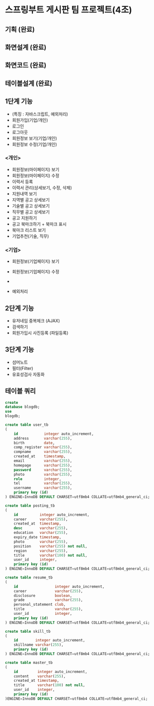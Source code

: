 # 스프링부트 게시판 팀 프로젝트(4조)

## 기획 (완료)

## 화면설계 (완료)

## 화면코드 (완료)

## 테이블설계 (완료)

## 1단계 기능

- (특징 : 자바스크립트, 예외처리)
- 회원가입(기업/개인)
- 로그인
- 로그아웃
- 회원정보 보기(기업/개인)
- 회원정보 수정(기업/개인)

### <개인>
- 회원정보(마이페이지) 보기
- 회원정보(마이페이지) 수정
- 이력서 등록
- 이력서 관리(상세보기, 수정, 삭제)
- 지원내역 보기
- 지역별 공고 상세보기
- 기술별 공고 상세보기
- 직무별 공고 상세보기
- 공고 지원하기
- 공고 북마크하기 + 북마크 표시
- 북마크 리스트 보기
- 기업추천(기술, 직무)

### <기업>
- 회원정보(기업페이지) 보기
- 회원정보(기업페이지) 수정
- 


- 예외처리

## 2단계 기능

- 유저네임 중복체크 (AJAX)
- 검색하기
- 회원가입시 사진등록 (파일등록)

## 3단계 기능

- 섬머노트
- 필터(Filter)
- 유효성검사 자동화

## 테이블 쿼리

```sql
create
database blogdb;
use
blogdb;

create table user_tb
(
    id            integer auto_increment,
    address       varchar(255),
    birth         date,
    comp_register varchar(255),
    compname      varchar(255),
    created_at    timestamp,
    email         varchar(255),
    homepage      varchar(255),
    password      varchar(255),
    photo         varchar(255),
    role          integer,
    tel           varchar(255),
    username      varchar(255),
    primary key (id)
) ENGINE=InnoDB DEFAULT CHARSET=utf8mb4 COLLATE=utf8mb4_general_ci;

create table posting_tb
(
    id          integer auto_increment,
    career      varchar(255),
    created_at  timestamp,
    desc        varchar(255),
    education   varchar(255),
    expiry_date timestamp,
    photo       varchar(255),
    position    varchar(255) not null,
    region      varchar(255),
    title       varchar(100) not null,
    user_id     integer,
    primary key (id)
) ENGINE=InnoDB DEFAULT CHARSET=utf8mb4 COLLATE=utf8mb4_general_ci;

create table resume_tb
(
    id                 integer auto_increment,
    career             varchar(255),
    disclosure         boolean,
    grade              varchar(255),
    personal_statement clob,
    title              varchar(255),
    user_id            integer,
    primary key (id)
) ENGINE=InnoDB DEFAULT CHARSET=utf8mb4 COLLATE=utf8mb4_general_ci;

create table skill_tb
(
    id        integer auto_increment,
    skillname varchar(255),
    primary key (id)
) ENGINE=InnoDB DEFAULT CHARSET=utf8mb4 COLLATE=utf8mb4_general_ci;

create table master_tb
(
    id         integer auto_increment,
    content    varchar(255),
    created_at timestamp,
    title      varchar(100) not null,
    user_id    integer,
    primary key (id)
)ENGINE=InnoDB DEFAULT CHARSET=utf8mb4 COLLATE=utf8mb4_general_ci;
```
